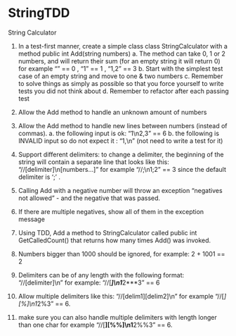 # StringTDD

String Calculator

1. In a test-first manner, create a simple class class StringCalculator
with a method public int Add(string numbers)
  a. The method can take 0, 1 or 2 numbers, and will return their sum
  (for an empty string it will return 0)
  for example
  “” == 0 , “1” == 1 , “1,2” == 3
  b. Start with the simplest test case of an empty string and move to one & two
  numbers
  c. Remember to solve things as simply as possible so that you force yourself to
  write tests you did not think about
  d. Remember to refactor after each passing test

2. Allow the Add method to handle an unknown amount of numbers

3. Allow the Add method to handle new lines between numbers (instead of commas).
  a. the following input is ok: “1\n2,3” == 6
  b. the following is INVALID input so do not expect it : “1,\n” (not need to write a test for it)

4. Support different delimiters:
to change a delimiter, the beginning of the string will contain a separate line
that looks like this: 
“//[delimiter]\n[numbers…]”
for example
“//;\n1;2” == 3
since the default delimiter is ‘;’ .

5. Calling Add with a negative number will throw an exception “negatives not allowed” -
and the negative that was passed.

6. If there are multiple negatives, show all of them in the exception message

7. Using TDD, Add a method to StringCalculator called public int GetCalledCount() that returns how many times Add() was invoked.

8. Numbers bigger than 1000 should be ignored, for example:
2 + 1001 == 2

9. Delimiters can be of any length with the following format:
“//[delimiter]\n”
for example:
“//[***]\n1***2***3” == 6

10. Allow multiple delimiters like this:
“//[delim1][delim2]\n”
for example
“//[*][%]\n1*2%3” == 6.

11. make sure you can also handle multiple delimiters with length longer than one char
for example
“//[**][%%]\n1**2%%3” == 6.
